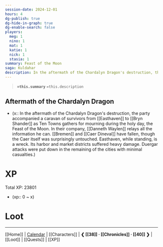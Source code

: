 ```yaml
---
session-date: 2024-12-01
hours: 4
dg-publish: true
dg-hide-in-graph: true
dg-enable-search: false
players:
  meg: 1
  nino: 1
  mat: 1
  katie: 1
  nick: 1
  stasia: 1
summary: Feast of the Moon
saga: Kuldahar
description: In the aftermath of the Chardalyn Dragon's destruction, the party heads to Bryn Shander as Ten Towns gathers for mourning during the Feast of the Moon.
---
```


> **`=this.summary`**
> `=this.description`

## Aftermath of the Chardalyn Dragon
- (x:: In the aftermath of the Chardalyn Dragon's destruction, the party accompanied a caravan of survivors from [[Easthaven]] to [[Bryn Shander]] as Ten Towns gathers for mourning during the holy day, the Feast of the Moon. In their company, [[Danneth Waylen]] relays all the information he can. [[Bremen]] and [[Caer Dineval]] have fallen, though the Caer itself was surprisingly untouched. Easthaven, while standing, is a wreck. Its harbor and market districts suffered heavy damage. Duergar attacks were put down in the remaining of the cities with minimal casualties.)

# XP
Total XP: 23801
- (xp:: 0 ~ x) 

# Loot

---
[[Home]] | [Calendar](https://app.fantasy-calendar.com/calendars/38f9e3f5098bac1f655a4fb4241f35eb) | [[Characters]] | **❮ [[38]] · [[Chronicles]] ·  [[40]] ❯** | [[Loot]] | [[Quests]]  | [[XP]]